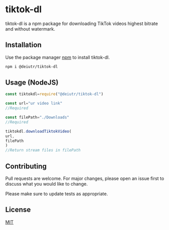 # tiktok-dl

tiktok-dl is a npm package for downloading TikTok videos highest bitrate and without watermark.

## Installation

Use the package manager [npm](https://www.npmjs.com/) to install tiktok-dl.

```bash
npm i @deiutr/tiktok-dl
```

## Usage (NodeJS)

```javascript
const tiktokdl=require("@deiutr/tiktok-dl")

const url="ur video link"
//Required

const filePath="./Downloads"
//Required

tiktokdl.downloadTiktokVideo(
url,
filePath
)
//Return stream files in filePath

```

## Contributing

Pull requests are welcome. For major changes, please open an issue first
to discuss what you would like to change.

Please make sure to update tests as appropriate.

## License

[MIT](https://choosealicense.com/licenses/mit/)
